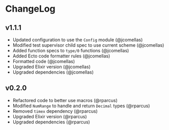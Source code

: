 # ChangeLog

## v1.1.1

- Updated configuration to use the `Config` module (@jcomellas)
- Modified test supervisor child spec to use current scheme (@jcomellas)
- Added function specs to `type/0` functions (@jcomellas)
- Added Ecto code formatter rules (@jcomellas)
- Formatted code (@jcomellas)
- Upgraded Elixir version (@jcomellas)
- Upgraded dependencies (@jcomellas)

## v0.2.0

- Refactored code to better use macros (@rparcus)
- Modified `NumRange` to handle and return `Decimal` types (@rparcus)
- Removed `timex` dependency (@rparcus)
- Upgraded Elixir version (@rparcus)
- Upgraded dependencies (@rparcus)
